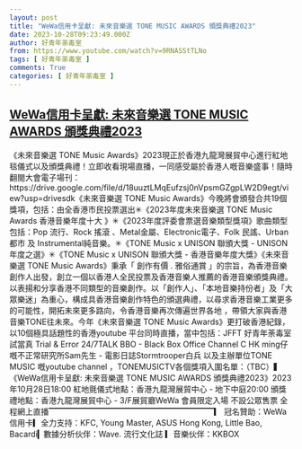 ```yaml
---
layout: post
title: "WeWa信用卡呈獻: 未來音樂選 TONE MUSIC AWARDS 頒獎典禮2023"
date: 2023-10-28T09:23:49.000Z
author: 好青年荼毒室
from: https://www.youtube.com/watch?v=9RNASStTLNo
tags: [ 好青年荼毒室 ]
comments: True
categories: [ 好青年荼毒室 ]
---
```

<!--1698485029000-->
[WeWa信用卡呈獻: 未來音樂選 TONE MUSIC AWARDS 頒獎典禮2023](https://www.youtube.com/watch?v=9RNASStTLNo)
------

<div>
《未來音樂選 TONE Music Awards》2023現正於香港九龍灣展貿中心進行紅地毯儀式以及頒獎典禮！立即收看現場直播，一同感受屬於香港人嘅音樂盛事！隨時翻閱大會電子場刊：https://drive.google.com/file/d/18uuztLMqEufzsj0nVpsmGZgpLW2D9egt/view?usp=drivesdk《未來音樂選 TONE Music Awards》今晚將會頒發合共19個獎項，包括：由全香港市民投票選出✳《2023年度未來音樂選 TONE Music Awards 香港音樂年度十大 》✳《2023年度評委會票選音樂類型獎項》歌曲類型包括：Pop 流行、Rock 搖滾 、Metal金屬、Electronic電子、Folk 民謠、Urban都市 及 Instrumental純音樂。✳《TONE Music x UNISON 聯頒大獎 - UNISON年度之選》✳《TONE Music x UNISON 聯頒大獎 - 香港音樂年度大獎》《未來音樂選 TONE Music Awards》秉承「 創作有價 . 雅俗通賞 」的宗旨，為香港音樂創作人出發，創立一個以香港人全民投票及香港音樂人推薦的香港音樂頒獎典禮。以表揚和分享香港不同類型的音樂創作。以「創作人」、「本地音樂持份者」及「大眾樂迷」為重心，構成具香港音樂創作特色的頒選典禮，以尋求香港音樂工業更多的可能性，開拓未來更多路向，令香港音樂再次傳遍世界各地 ，帶領大家與香港音樂TONE往未來。今年《未來音樂選 TONE Music Awards》更打破香港紀錄，以10個極具話題性的香港youtube 平台同時直播，當中包括：JFFT 好青年荼毒室 試當真 Trial & Error 24/7TALK BBO - Black Box Office Channel C HK ming仔嘅不正常研究所Sam先生 - 電影日誌Stormtrooper白兵 以及主辦單位TONE MUSIC 嘅youtube channel ，TONEMUSICTV各個獎項入圍名單：（TBC）▍《WeWa信用卡呈獻: 未來音樂選 TONE MUSIC AWARDS 頒獎典禮2023》2023年10月28日18:00 紅地氈儀式地點：香港九龍灣展貿中心 - 地下中庭20:00 頒獎禮地點：香港九龍灣展貿中心 - 3/F展貿廳WeWa 會員限定入場 不設公眾售票 全程網上直播▔▔▔▔▔▔▔▔▔▔▔▔▔▔▔▔▔▔▔▔▔▎ 冠名贊助：WeWa信用卡▎全力支持：KFC, Young Master, ASUS Hong Kong, Little Bao, Bacardi▎數據分析伙伴：Wave. 流行文化誌 ▎音樂伙伴：KKBOX
</div>
